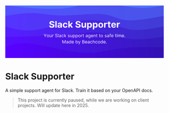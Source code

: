 <p align="center">
  <img src="images/banner.png" />
</p>

# Slack Supporter

A simple support agent for Slack. Train it based on your OpenAPI docs.

> This project is currently paused, while we are working on client projects. Will update here in 2025.
